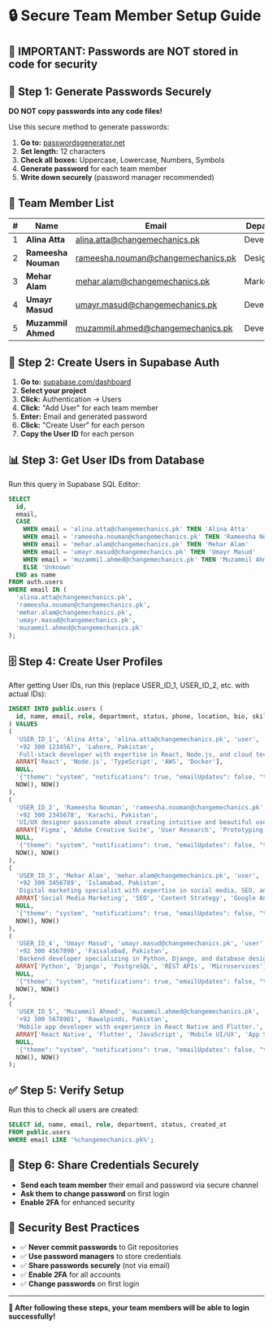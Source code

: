 # 🔒 Secure Team Member Setup Guide

## 🚨 **IMPORTANT: Passwords are NOT stored in code for security**

## 🔐 **Step 1: Generate Passwords Securely**

**DO NOT copy passwords into any code files!**

Use this secure method to generate passwords:

1. **Go to:** [passwordsgenerator.net](https://passwordsgenerator.net/)
2. **Set length:** 12 characters
3. **Check all boxes:** Uppercase, Lowercase, Numbers, Symbols
4. **Generate password** for each team member
5. **Write down securely** (password manager recommended)

## 👥 **Team Member List**

| # | Name | Email | Department | Role |
|---|------|-------|------------|------|
| 1 | **Alina Atta** | alina.atta@changemechanics.pk | Development | user |
| 2 | **Rameesha Nouman** | rameesha.nouman@changemechanics.pk | Design | user |
| 3 | **Mehar Alam** | mehar.alam@changemechanics.pk | Marketing | user |
| 4 | **Umayr Masud** | umayr.masud@changemechanics.pk | Development | user |
| 5 | **Muzammil Ahmed** | muzammil.ahmed@changemechanics.pk | Development | user |

## 🚀 **Step 2: Create Users in Supabase Auth**

1. **Go to:** [supabase.com/dashboard](https://supabase.com/dashboard)
2. **Select your project**
3. **Click:** Authentication → Users
4. **Click:** "Add User" for each team member
5. **Enter:** Email and generated password
6. **Click:** "Create User" for each person
7. **Copy the User ID** for each person

## 📊 **Step 3: Get User IDs from Database**

Run this query in Supabase SQL Editor:

```sql
SELECT 
  id, 
  email,
  CASE 
    WHEN email = 'alina.atta@changemechanics.pk' THEN 'Alina Atta'
    WHEN email = 'rameesha.nouman@changemechanics.pk' THEN 'Rameesha Nouman'
    WHEN email = 'mehar.alam@changemechanics.pk' THEN 'Mehar Alam'
    WHEN email = 'umayr.masud@changemechanics.pk' THEN 'Umayr Masud'
    WHEN email = 'muzammil.ahmed@changemechanics.pk' THEN 'Muzammil Ahmed'
    ELSE 'Unknown'
  END as name
FROM auth.users 
WHERE email IN (
  'alina.atta@changemechanics.pk',
  'rameesha.nouman@changemechanics.pk',
  'mehar.alam@changemechanics.pk',
  'umayr.masud@changemechanics.pk',
  'muzammil.ahmed@changemechanics.pk'
);
```

## 🗄️ **Step 4: Create User Profiles**

After getting User IDs, run this (replace USER_ID_1, USER_ID_2, etc. with actual IDs):

```sql
INSERT INTO public.users (
  id, name, email, role, department, status, phone, location, bio, skills, avatar, preferences, created_at, updated_at
) VALUES 
(
  'USER_ID_1', 'Alina Atta', 'alina.atta@changemechanics.pk', 'user', 'Development', 'active',
  '+92 300 1234567', 'Lahore, Pakistan',
  'Full-stack developer with expertise in React, Node.js, and cloud technologies.',
  ARRAY['React', 'Node.js', 'TypeScript', 'AWS', 'Docker'],
  NULL,
  '{"theme": "system", "notifications": true, "emailUpdates": false, "taskUpdates": true, "projectUpdates": true, "language": "en"}',
  NOW(), NOW()
),
(
  'USER_ID_2', 'Rameesha Nouman', 'rameesha.nouman@changemechanics.pk', 'user', 'Design', 'active',
  '+92 300 2345678', 'Karachi, Pakistan',
  'UI/UX designer passionate about creating intuitive and beautiful user experiences.',
  ARRAY['Figma', 'Adobe Creative Suite', 'User Research', 'Prototyping', 'Design Systems'],
  NULL,
  '{"theme": "system", "notifications": true, "emailUpdates": false, "taskUpdates": true, "projectUpdates": true, "language": "en"}',
  NOW(), NOW()
),
(
  'USER_ID_3', 'Mehar Alam', 'mehar.alam@changemechanics.pk', 'user', 'Marketing', 'active',
  '+92 300 3456789', 'Islamabad, Pakistan',
  'Digital marketing specialist with expertise in social media, SEO, and content strategy.',
  ARRAY['Social Media Marketing', 'SEO', 'Content Strategy', 'Google Analytics', 'Email Marketing'],
  NULL,
  '{"theme": "system", "notifications": true, "emailUpdates": false, "taskUpdates": true, "projectUpdates": true, "language": "en"}',
  NOW(), NOW()
),
(
  'USER_ID_4', 'Umayr Masud', 'umayr.masud@changemechanics.pk', 'user', 'Development', 'active',
  '+92 300 4567890', 'Faisalabad, Pakistan',
  'Backend developer specializing in Python, Django, and database design.',
  ARRAY['Python', 'Django', 'PostgreSQL', 'REST APIs', 'Microservices'],
  NULL,
  '{"theme": "system", "notifications": true, "emailUpdates": false, "taskUpdates": true, "projectUpdates": true, "language": "en"}',
  NOW(), NOW()
),
(
  'USER_ID_5', 'Muzammil Ahmed', 'muzammil.ahmed@changemechanics.pk', 'user', 'Development', 'active',
  '+92 300 5678901', 'Rawalpindi, Pakistan',
  'Mobile app developer with experience in React Native and Flutter.',
  ARRAY['React Native', 'Flutter', 'JavaScript', 'Mobile UI/UX', 'App Store Optimization'],
  NULL,
  '{"theme": "system", "notifications": true, "emailUpdates": false, "taskUpdates": true, "projectUpdates": true, "language": "en"}',
  NOW(), NOW()
);
```

## ✅ **Step 5: Verify Setup**

Run this to check all users are created:

```sql
SELECT id, name, email, role, department, status, created_at
FROM public.users 
WHERE email LIKE '%changemechanics.pk%';
```

## 🔐 **Step 6: Share Credentials Securely**

- **Send each team member** their email and password via secure channel
- **Ask them to change password** on first login
- **Enable 2FA** for enhanced security

## 🚨 **Security Best Practices**

- ✅ **Never commit passwords** to Git repositories
- ✅ **Use password managers** to store credentials
- ✅ **Share passwords securely** (not via email)
- ✅ **Enable 2FA** for all accounts
- ✅ **Change passwords** on first login

---

**🎯 After following these steps, your team members will be able to login successfully!**
